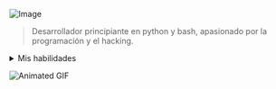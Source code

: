 ![Image](https://c4.wallpaperflare.com/wallpaper/670/229/280/anime-tengen-toppa-gurren-lagann-simon-tengen-toppa-gurren-lagann-wallpaper-preview.jpg)


> Desarrollador principiante en python y bash, apasionado por la programación y el hacking. 

<details>
  <summary>Mis habilidades</summary>

- Python
- Bash
- Node.js

</details>

![Animated GIF](https://giffiles.alphacoders.com/149/149242.gif)